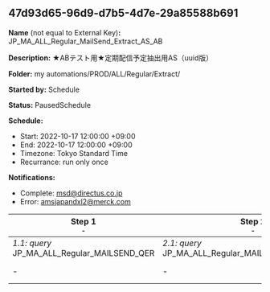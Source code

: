 ## 47d93d65-96d9-d7b5-4d7e-29a85588b691

**Name** (not equal to External Key)**:** JP_MA_ALL_Regular_MailSend_Extract_AS_AB

**Description:** ★ABテスト用★定期配信予定抽出用AS（uuid版）

**Folder:** my automations/PROD/ALL/Regular/Extract/

**Started by:** Schedule

**Status:** PausedSchedule

**Schedule:**

* Start: 2022-10-17 12:00:00 +09:00
* End: 2022-10-17 12:00:00 +09:00
* Timezone: Tokyo Standard Time
* Recurrance: run only once

**Notifications:**

* Complete: msd@directus.co.jp
* Error: amsjapandxl2@merck.com

| Step 1<br>_<small>-</small>_ | Step 2<br>_<small>-</small>_ | Step 3<br>_<small>-</small>_ | Step 4<br>_<small>-</small>_ |
| --- | --- | --- | --- |
| _1.1: query_<br>JP_MA_ALL_Regular_MAILSEND_QER | _2.1: query_<br>JP_MA_ALL_Regular_MAILSEND_AB_MID1_QER | _3.1: query_<br>JP_MA_ALL_Regular_MAILSEND_AB_MID2_QER | _4.1: query_<br>JP_MA_ALL_Regular_MAILSEND_GROUP_A_QER |
| - | - | - | _4.2: query_<br>JP_MA_ALL_Regular_MAILSEND_GROUP_B_QER |

